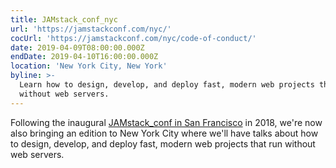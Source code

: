 ```yaml
---
title: JAMstack_conf_nyc
url: 'https://jamstackconf.com/nyc/'
cocUrl: 'https://jamstackconf.com/nyc/code-of-conduct/'
date: 2019-04-09T08:00:00.000Z
endDate: 2019-04-10T16:00:00.000Z
location: 'New York City, New York'
byline: >-
  Learn how to design, develop, and deploy fast, modern web projects that run
  without web servers.
---
```

Following the inaugural [JAMstack_conf in San Francisco](https://2018.jamstackconf.com/) in 2018, we're now also bringing an edition to New York City where we'll have talks about how to design, develop, and deploy fast, modern web projects that run without web servers.
